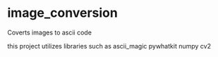 # image_conversion
Coverts images to ascii code

this project utilizes libraries such as 
ascii_magic
pywhatkit
numpy
cv2
